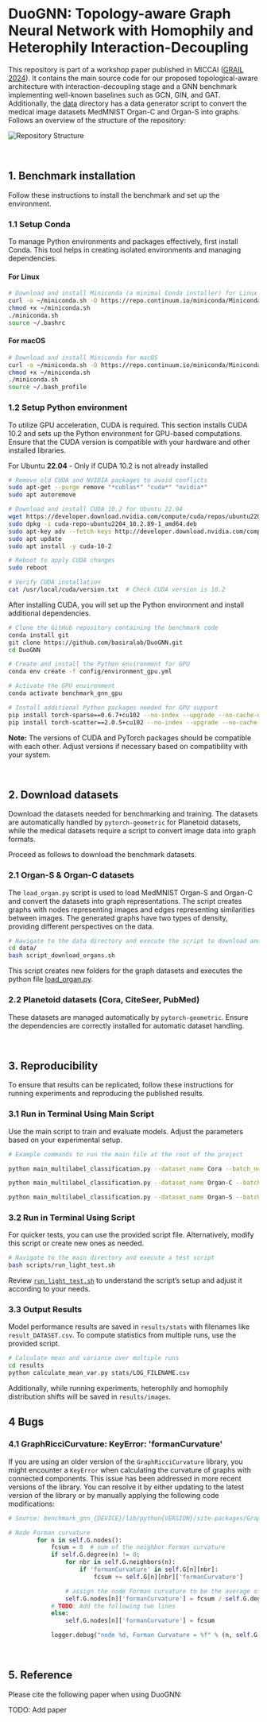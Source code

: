 

# DuoGNN: Topology-aware Graph Neural Network with Homophily and Heterophily Interaction-Decoupling
This repository is part of a workshop paper published in MICCAI ([GRAIL 2024](https://grail-miccai.github.io)). It contains the main source code for our proposed topological-aware architecture with interaction-decoupling stage and a GNN benchmark implementing well-known baselines such as GCN, GIN, and GAT. Additionally, the [data](./data/) directory has a data generator script to convert the medical image datasets MedMNIST Organ-C and Organ-S into graphs. Follows an overview of the structure of the repository:

![Repository Structure](images/repo_structure.png)


<br>


## 1. Benchmark installation

Follow these instructions to install the benchmark and set up the environment.

### 1.1 Setup Conda

To manage Python environments and packages effectively, first install Conda. This tool helps in creating isolated environments and managing dependencies.

#### For Linux
```bash
# Download and install Miniconda (a minimal Conda installer) for Linux
curl -o ~/miniconda.sh -O https://repo.continuum.io/miniconda/Miniconda3-latest-Linux-x86_64.sh
chmod +x ~/miniconda.sh    
./miniconda.sh  
source ~/.bashrc
```

#### For macOS
```bash
# Download and install Miniconda for macOS
curl -o ~/miniconda.sh -O https://repo.continuum.io/miniconda/Miniconda3-latest-MacOSX-x86_64.sh
chmod +x ~/miniconda.sh    
./miniconda.sh  
source ~/.bash_profile
```

### 1.2 Setup Python environment

To utilize GPU acceleration, CUDA is required. This section installs CUDA 10.2 and sets up the Python environment for GPU-based computations. Ensure that the CUDA version is compatible with your hardware and other installed libraries.

For Ubuntu **22.04** - Only if CUDA 10.2 is not already installed

```bash
# Remove old CUDA and NVIDIA packages to avoid conflicts
sudo apt-get --purge remove "*cublas*" "cuda*" "nvidia*"
sudo apt autoremove

# Download and install CUDA 10.2 for Ubuntu 22.04
wget https://developer.download.nvidia.com/compute/cuda/repos/ubuntu2204/x86_64/cuda-repo-ubuntu2204_10.2.89-1_amd64.deb
sudo dpkg -i cuda-repo-ubuntu2204_10.2.89-1_amd64.deb
sudo apt-key adv --fetch-keys http://developer.download.nvidia.com/compute/cuda/repos/ubuntu2204/x86_64/7fa2af80.pub
sudo apt update
sudo apt install -y cuda-10-2

# Reboot to apply CUDA changes
sudo reboot

# Verify CUDA installation
cat /usr/local/cuda/version.txt  # Check CUDA version is 10.2
```

After installing CUDA, you will set up the Python environment and install additional dependencies.

```bash
# Clone the GitHub repository containing the benchmark code
conda install git
git clone https://github.com/basiralab/DuoGNN.git
cd DuoGNN

# Create and install the Python environment for GPU
conda env create -f config/environment_gpu.yml 

# Activate the GPU environment
conda activate benchmark_gnn_gpu

# Install additional Python packages needed for GPU support
pip install torch-sparse==0.6.7+cu102 --no-index --upgrade --no-cache-dir --use-deprecated=legacy-resolver -f https://data.pyg.org/whl/torch-1.6.0.html
pip install torch-scatter==2.0.5+cu102 --no-index --upgrade --no-cache-dir --use-deprecated=legacy-resolver -f https://data.pyg.org/whl/torch-1.6.0.html
```

**Note:** The versions of CUDA and PyTorch packages should be compatible with each other. Adjust versions if necessary based on compatibility with your system.


<br>

## 2. Download datasets

Download the datasets needed for benchmarking and training. The datasets are automatically handled by `pytorch-geometric` for Planetoid datasets, while the medical datasets require a script to convert image data into graph formats.

Proceed as follows to download the benchmark datasets.


### 2.1 Organ-S & Organ-C datasets

The `load_organ.py` script is used to load MedMNIST Organ-S and Organ-C and convert the datasets into graph representations. The script creates graphs with nodes representing images and edges representing similarities between images. The generated graphs have two types of density, providing different perspectives on the data.

```bash
# Navigate to the data directory and execute the script to download and convert datasets
cd data/
bash script_download_organs.sh
```

This script creates new folders for the graph datasets and executes the python file [load_organ.py](../data/load_organ.py). 


### 2.2 Planetoid datasets (Cora, CiteSeer, PubMed)

These datasets are managed automatically by `pytorch-geometric`. Ensure the dependencies are correctly installed for automatic dataset handling.

<br>

## 3. Reproducibility 

To ensure that results can be replicated, follow these instructions for running experiments and reproducing the published results.

### 3.1 Run in Terminal Using Main Script

Use the main script to train and evaluate models. Adjust the parameters based on your experimental setup.

```bash
# Example commands to run the main file at the root of the project

python main_multilabel_classification.py --dataset_name Cora --batch_norm --do_eval --print_result --model_type GCN --num_epoch 300 --hidden_channels 2048

python main_multilabel_classification.py --dataset_name Organ-C --batch_norm --do_eval --print_result --model_type GAT --num_epoch 300 --hidden_channels 256 --remove_edges 5000 --topological_measure random

python main_multilabel_classification.py --dataset_name Organ-S --batch_norm --do_eval --print_result  --model_type DualGCN --num_epoch 300 --remove_edges 5000 --max_communities 500 --hidden_channels 1024 --topological_measure curvature
```


### 3.2 Run in Terminal Using Script

For quicker tests, you can use the provided script file. Alternatively, modify this script or create new ones as needed.

```bash
# Navigate to the main directory and execute a test script
bash scripts/run_light_test.sh
```

Review [`run_light_test.sh`](../scripts/run_light_test.sh) to understand the script’s setup and adjust it according to your needs.

### 3.3 Output Results

Model performance results are saved in `results/stats` with filenames like `result_DATASET.csv`. To compute statistics from multiple runs, use the provided script.

```bash
# Calculate mean and variance over multiple runs
cd results
python calculate_mean_var.py stats/LOG_FILENAME.csv
```

Additionally, while running experiments, heterophily and homophily distribution shifts will be saved in `results/images`.

## 4 Bugs

### 4.1 GraphRicciCurvature: KeyError: 'formanCurvature'

If you are using an older version of the `GraphRicciCurvature` library, you might encounter a `KeyError` when calculating the curvature of graphs with connected components. This issue has been addressed in more recent versions of the library. You can resolve it by either updating to the latest version of the library or by manually applying the following code modifications:

```python
# Source: benchmark_gnn_{DEVICE}/lib/python{VERSION}/site-packages/GraphRicciCurvature/FormanRicci.py

# Node Forman curvature
        for n in self.G.nodes():
            fcsum = 0  # sum of the neighbor Forman curvature
            if self.G.degree(n) != 0:
                for nbr in self.G.neighbors(n):
                    if 'formanCurvature' in self.G[n][nbr]:
                        fcsum += self.G[n][nbr]['formanCurvature']

                # assign the node Forman curvature to be the average of node's adjacency edges
                self.G.nodes[n]['formanCurvature'] = fcsum / self.G.degree(n)
            # TODO: Add the following two lines
            else:
                self.G.nodes[n]['formanCurvature'] = fcsum

            logger.debug("node %d, Forman Curvature = %f" % (n, self.G.nodes[n]['formanCurvature']))
```

<br>

## 5. Reference 
Please cite the following paper when using DuoGNN:

TODO: Add paper

<br><br><br>

